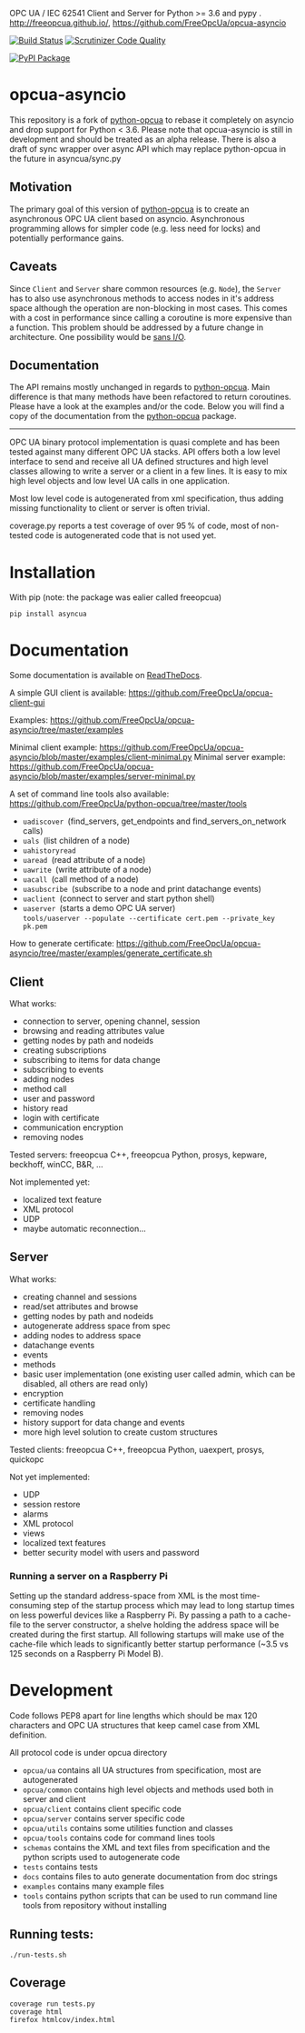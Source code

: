 OPC UA / IEC 62541 Client and Server for Python >= 3.6 and pypy .
http://freeopcua.github.io/, https://github.com/FreeOpcUa/opcua-asyncio

[![Build Status](https://travis-ci.org/FreeOpcUa/opcua-asyncio.svg?branch=master)](https://travis-ci.org/FreeOpcUa/opcua-asyncio)
[![Scrutinizer Code Quality](https://scrutinizer-ci.com/g/FreeOpcUa/opcua-asyncio/badges/quality-score.png?b=master)](https://scrutinizer-ci.com/g/FreeOpcUa/opcua-asyncio/?branch=master)

[![PyPI Package](https://badge.fury.io/py/freeopcua.svg)](https://badge.fury.io/py/freeopcua)

# opcua-asyncio

This repository is a fork of [python-opcua](https://github.com/FreeOpcUa/python-opcua) to rebase it completely on asyncio and drop support for Python < 3.6.
Please note that opcua-asyncio is still in development and should be treated as an alpha release. 
There is also a draft of sync wrapper over async API which may replace python-opcua in the future in asyncua/sync.py

## Motivation

The primary goal of this version of [python-opcua](https://github.com/FreeOpcUa/python-opcua) is to create an asynchronous OPC UA client based on asyncio.
Asynchronous programming allows for simpler code (e.g. less need for locks) and potentially performance gains.

## Caveats

Since `Client` and `Server` share common resources (e.g. `Node`), the `Server` has to also use asynchronous methods
to access nodes in it's address space although the operation are non-blocking in most cases. This comes with a cost
in performance since calling a coroutine is more expensive than a function.
This problem should be addressed by a future change in architecture. One possibility would be [sans I/O](https://sans-io.readthedocs.io/).

## Documentation

The API remains mostly unchanged in regards to [python-opcua](https://github.com/FreeOpcUa/python-opcua). Main difference is that many methods have been refactored to return coroutines.
Please have a look at the examples and/or the code.
Below you will find a copy of the documentation from the [python-opcua](https://github.com/FreeOpcUa/python-opcua) package.

---

OPC UA binary protocol implementation is quasi complete and has been tested against many different OPC UA stacks. API offers both a low level interface to send and receive all UA defined structures and high level classes allowing to write a server or a client in a few lines. It is easy to mix high level objects and low level UA calls in one application.

Most low level code is autogenerated from xml specification, thus adding missing functionality to client or server is often trivial.

coverage.py reports a test coverage of over 95 % of code, most of non-tested code is autogenerated code that is not used yet.


# Installation

With pip (note: the package was ealier called freeopcua)

    pip install asyncua


# Documentation

Some documentation is available on [ReadTheDocs](http://python-opcua.readthedocs.org/en/latest/).

A simple GUI client is available: https://github.com/FreeOpcUa/opcua-client-gui

Examples: https://github.com/FreeOpcUa/opcua-asyncio/tree/master/examples

Minimal client example: https://github.com/FreeOpcUa/opcua-asyncio/blob/master/examples/client-minimal.py
Minimal server example: https://github.com/FreeOpcUa/opcua-asyncio/blob/master/examples/server-minimal.py

A set of command line tools also available: https://github.com/FreeOpcUa/python-opcua/tree/master/tools
* `uadiscover `(find_servers, get_endpoints and find_servers_on_network calls)
* `uals `(list children of a node)
* `uahistoryread`
* `uaread `(read attribute of a node)
* `uawrite `(write attribute of a node)
* `uacall `(call method of a node)
* `uasubscribe `(subscribe to a node and print datachange events)
* `uaclient `(connect to server and start python shell)
* `uaserver `(starts a demo OPC UA server)  
  `tools/uaserver --populate --certificate cert.pem --private_key pk.pem`

How to generate certificate: https://github.com/FreeOpcUa/opcua-asyncio/tree/master/examples/generate_certificate.sh

## Client

What works:

* connection to server, opening channel, session
* browsing and reading attributes value
* getting nodes by path and nodeids
* creating subscriptions
* subscribing to items for data change
* subscribing to events
* adding nodes
* method call
* user and password
* history read
* login with certificate
* communication encryption
* removing nodes

Tested servers: freeopcua C++, freeopcua Python, prosys, kepware, beckhoff, winCC, B&R, …

Not implemented yet:

* localized text feature
* XML protocol
* UDP
* maybe automatic reconnection...


## Server

What works:

* creating channel and sessions
* read/set attributes and browse
* getting nodes by path and nodeids
* autogenerate address space from spec
* adding nodes to address space
* datachange events
* events
* methods
* basic user implementation (one existing user called admin, which can be disabled, all others are read only)
* encryption
* certificate handling
* removing nodes
* history support for data change and events
* more high level solution to create custom structures

Tested clients: freeopcua C++, freeopcua Python, uaexpert, prosys, quickopc

Not yet implemented:

* UDP
* session restore
* alarms
* XML protocol
* views
* localized text features
* better security model with users and password


### Running a server on a Raspberry Pi

Setting up the standard address-space from XML is the most time-consuming step of the startup process which may lead to
long startup times on less powerful devices like a Raspberry Pi. By passing a path to a cache-file to the server constructor,
a shelve holding the address space will be created during the first startup. All following startups will make use of the
cache-file which leads to significantly better startup performance (~3.5 vs 125 seconds on a Raspberry Pi Model B).


# Development

Code follows PEP8 apart for line lengths which should be max 120 characters and OPC UA structures that keep camel case
from XML definition.

All protocol code is under opcua directory

- `opcua/ua` contains all UA structures from specification, most are autogenerated
- `opcua/common` contains high level objects and methods used both in server and client
- `opcua/client` contains client specific code
- `opcua/server` contains server specific code
- `opcua/utils` contains some utilities function and classes
- `opcua/tools` contains code for command lines tools
- `schemas` contains the XML and text files from specification and the python scripts used to autogenerate code
- `tests` contains tests
- `docs` contains files to auto generate documentation from doc strings
- `examples` contains many example files
- `tools` contains python scripts that can be used to run command line tools from repository without installing

## Running tests:

```
./run-tests.sh
```

## Coverage

```
coverage run tests.py
coverage html
firefox htmlcov/index.html
```
